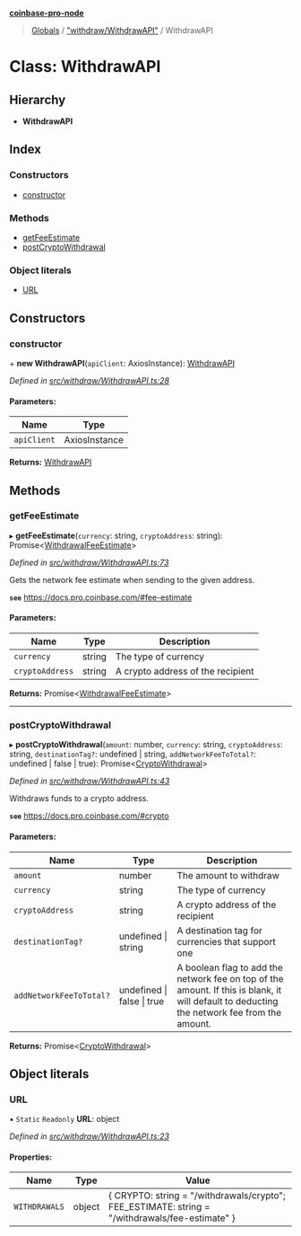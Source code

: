 **[coinbase-pro-node](../README.md)**

> [Globals](../globals.md) / ["withdraw/WithdrawAPI"](../modules/_withdraw_withdrawapi_.md) / WithdrawAPI

# Class: WithdrawAPI

## Hierarchy

- **WithdrawAPI**

## Index

### Constructors

- [constructor](_withdraw_withdrawapi_.withdrawapi.md#constructor)

### Methods

- [getFeeEstimate](_withdraw_withdrawapi_.withdrawapi.md#getfeeestimate)
- [postCryptoWithdrawal](_withdraw_withdrawapi_.withdrawapi.md#postcryptowithdrawal)

### Object literals

- [URL](_withdraw_withdrawapi_.withdrawapi.md#url)

## Constructors

### constructor

\+ **new WithdrawAPI**(`apiClient`: AxiosInstance): [WithdrawAPI](_withdraw_withdrawapi_.withdrawapi.md)

_Defined in [src/withdraw/WithdrawAPI.ts:28](https://github.com/bennycode/coinbase-pro-node/blob/493485c/src/withdraw/WithdrawAPI.ts#L28)_

#### Parameters:

| Name        | Type          |
| ----------- | ------------- |
| `apiClient` | AxiosInstance |

**Returns:** [WithdrawAPI](_withdraw_withdrawapi_.withdrawapi.md)

## Methods

### getFeeEstimate

▸ **getFeeEstimate**(`currency`: string, `cryptoAddress`: string): Promise<[WithdrawalFeeEstimate](../interfaces/_withdraw_withdrawapi_.withdrawalfeeestimate.md)\>

_Defined in [src/withdraw/WithdrawAPI.ts:73](https://github.com/bennycode/coinbase-pro-node/blob/493485c/src/withdraw/WithdrawAPI.ts#L73)_

Gets the network fee estimate when sending to the given address.

**`see`** https://docs.pro.coinbase.com/#fee-estimate

#### Parameters:

| Name            | Type   | Description                       |
| --------------- | ------ | --------------------------------- |
| `currency`      | string | The type of currency              |
| `cryptoAddress` | string | A crypto address of the recipient |

**Returns:** Promise<[WithdrawalFeeEstimate](../interfaces/_withdraw_withdrawapi_.withdrawalfeeestimate.md)\>

---

### postCryptoWithdrawal

▸ **postCryptoWithdrawal**(`amount`: number, `currency`: string, `cryptoAddress`: string, `destinationTag?`: undefined \| string, `addNetworkFeeToTotal?`: undefined \| false \| true): Promise<[CryptoWithdrawal](../interfaces/_withdraw_withdrawapi_.cryptowithdrawal.md)\>

_Defined in [src/withdraw/WithdrawAPI.ts:43](https://github.com/bennycode/coinbase-pro-node/blob/493485c/src/withdraw/WithdrawAPI.ts#L43)_

Withdraws funds to a crypto address.

**`see`** https://docs.pro.coinbase.com/#crypto

#### Parameters:

| Name | Type | Description |
| --- | --- | --- |
| `amount` | number | The amount to withdraw |
| `currency` | string | The type of currency |
| `cryptoAddress` | string | A crypto address of the recipient |
| `destinationTag?` | undefined \| string | A destination tag for currencies that support one |
| `addNetworkFeeToTotal?` | undefined \| false \| true | A boolean flag to add the network fee on top of the amount. If this is blank, it will default to deducting the network fee from the amount. |

**Returns:** Promise<[CryptoWithdrawal](../interfaces/_withdraw_withdrawapi_.cryptowithdrawal.md)\>

## Object literals

### URL

▪ `Static` `Readonly` **URL**: object

_Defined in [src/withdraw/WithdrawAPI.ts:23](https://github.com/bennycode/coinbase-pro-node/blob/493485c/src/withdraw/WithdrawAPI.ts#L23)_

#### Properties:

| Name | Type | Value |
| --- | --- | --- |
| `WITHDRAWALS` | object | { CRYPTO: string = "/withdrawals/crypto"; FEE_ESTIMATE: string = "/withdrawals/fee-estimate" } |
